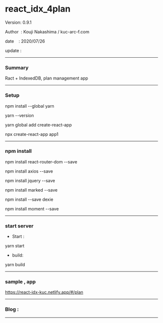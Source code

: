 ﻿# react_idx_4plan

 Version: 0.9.1

 Author  : Kouji Nakashima / kuc-arc-f.com

 date    : 2020/07/26 

 update  :

***
### Summary

Ract + IndexedDB, plan management app


***
### Setup

npm install --global yarn

yarn --version

yarn global add create-react-app

npx create-react-app app1


***
### npm install

npm install react-router-dom --save

npm install axios --save

npm install jquery --save

npm install marked --save

npm install --save dexie

npm install moment --save

***
### start server
* Start :

yarn start

* build:

yarn build

***
### sample , app

https://react-idx-kuc.netlify.app/#/plan

***
### Blog :

***

